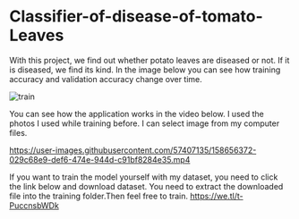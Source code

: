 # Classifier-of-disease-of-tomato-Leaves
With this project, we find out whether potato leaves are diseased or not. If it is diseased, we find its kind. 
In the image below you can see how training accuracy and validation accuracy change over time.

![train](https://user-images.githubusercontent.com/57407135/158657051-fa0589d8-8cc1-4b89-9ab8-c1c965fa6273.PNG)


You can see how the application works in the video below.
I used the photos I used while training before. I can select image from my computer files.


https://user-images.githubusercontent.com/57407135/158656372-029c68e9-def6-474e-944d-c91bf8284e35.mp4





If you want to train the model yourself with my dataset, you need to click the link below and download dataset. You need to extract the downloaded file into the training folder.Then feel free to train.
https://we.tl/t-PuccnsbWDk
